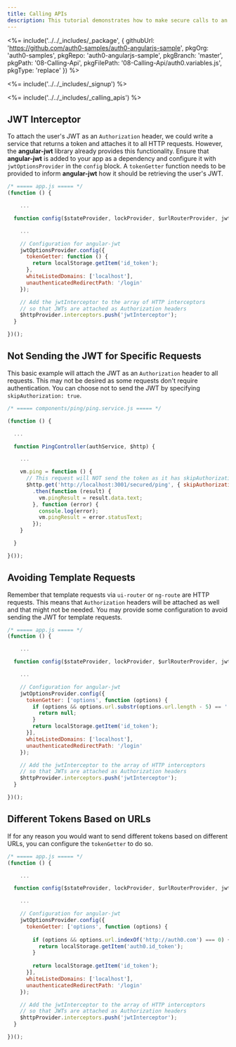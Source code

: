 ```yaml
---
title: Calling APIs
description: This tutorial demonstrates how to make secure calls to an API
---
```


<%= include('../../_includes/_package', {
  githubUrl: 'https://github.com/auth0-samples/auth0-angularjs-sample',
  pkgOrg: 'auth0-samples',
  pkgRepo: 'auth0-angularjs-sample',
  pkgBranch: 'master',
  pkgPath: '08-Calling-Api',
  pkgFilePath: '08-Calling-Api/auth0.variables.js',
  pkgType: 'replace'
}) %>

<%= include('../../_includes/_signup') %>

<%= include('../../_includes/_calling_apis') %>

## JWT Interceptor

To attach the user's JWT as an `Authorization` header, we could write a service that returns a token and attaches it to all HTTP requests. However, the **angular-jwt** library already provides this functionality. Ensure that **angular-jwt** is added to your app as a dependency and configure it with `jwtOptionsProvider` in the `config` block. A `tokenGetter` function needs to be provided to inform **angular-jwt** how it should be retrieving the user's JWT.

```js
/* ===== app.js ===== */
(function () {

	...

  function config($stateProvider, lockProvider, $urlRouterProvider, jwtOptionsProvider, $httpProvider) {

    ...

    // Configuration for angular-jwt
    jwtOptionsProvider.config({
      tokenGetter: function () {
        return localStorage.getItem('id_token');
      },
      whiteListedDomains: ['localhost'],
      unauthenticatedRedirectPath: '/login'
    });

    // Add the jwtInterceptor to the array of HTTP interceptors
    // so that JWTs are attached as Authorization headers
    $httpProvider.interceptors.push('jwtInterceptor');
  }

})();
```

## Not Sending the JWT for Specific Requests

This basic example will attach the JWT as an `Authorization` header to all requests. This may not be desired as some requests don't require authentication. You can choose not to send the JWT by specifying `skipAuthorization: true`.

```js 
/* ===== components/ping/ping.service.js ===== */

(function () {

  ...

  function PingController(authService, $http) {

    ...

    vm.ping = function () {
	  // This request will NOT send the token as it has skipAuthorization
      $http.get('http://localhost:3001/secured/ping', { skipAuthorization: true })
        .then(function (result) {
          vm.pingResult = result.data.text;
        }, function (error) {
          console.log(error);
          vm.pingResult = error.statusText;
        });
    }

  }

}());
```

## Avoiding Template Requests

Remember that template requests via `ui-router` or `ng-route` are HTTP requests. This means that `Authorization` headers will be attached as well and that might not be needed. You may provide some configuration to avoid sending the JWT for template requests.

```js
/* ===== app.js ===== */
(function () {

	...

  function config($stateProvider, lockProvider, $urlRouterProvider, jwtOptionsProvider, $httpProvider) {

    ...

    // Configuration for angular-jwt
    jwtOptionsProvider.config({
      tokenGetter: ['options', function (options) {
        if (options && options.url.substr(options.url.length - 5) == '.html') {
          return null;
        }
        return localStorage.getItem('id_token');
      }],
      whiteListedDomains: ['localhost'],
      unauthenticatedRedirectPath: '/login'
    });

    // Add the jwtInterceptor to the array of HTTP interceptors
    // so that JWTs are attached as Authorization headers
    $httpProvider.interceptors.push('jwtInterceptor');
  }

})();
```

## Different Tokens Based on URLs

If for any reason you would want to send different tokens based on different URLs, you can configure the `tokenGetter` to do so.

```js
/* ===== app.js ===== */
(function () {

	...

  function config($stateProvider, lockProvider, $urlRouterProvider, jwtOptionsProvider, $httpProvider) {

    ...

    // Configuration for angular-jwt
    jwtOptionsProvider.config({
      tokenGetter: ['options', function (options) {
	  
        if (options && options.url.indexOf('http://auth0.com') === 0) {
          return localStorage.getItem('auth0.id_token');
        }
		
        return localStorage.getItem('id_token');
      }],
      whiteListedDomains: ['localhost'],
      unauthenticatedRedirectPath: '/login'
    });

    // Add the jwtInterceptor to the array of HTTP interceptors
    // so that JWTs are attached as Authorization headers
    $httpProvider.interceptors.push('jwtInterceptor');
  }

})();
```
